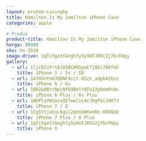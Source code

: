 ```yaml
---
layout: produk-casinghp
title: Hamilton Is My Jamilton iPhone Case
categories: apple

# Produk
product-title: Hamilton Is My Jamilton iPhone Case
harga: 90000
sku: hn-3538
image-drive: 1qTiYge1tGnghfy5y9UFJRhCZj7bcFHpy
gallery:
  - url: 1ljcBIuYrtAJX5BCW85pwCfjQbi76AfmV
    title: iPhone 5 / 5s / SE
  - url: 1A7UdnYvWJQBNFdcLt-OS2x_adgkA3Gvz
    title: iPhone 6 / 6s
  - url: 1Q02a0Brr0pLNfO3BeTrNTx22pKmo8tWu
    title: iPhone 6 Plus / 6s Plus
  - url: 1WGPlaYW1nzvQEfwwlsL4cJHgFGiJdH7J
    title: iPhone 7 / 8
  - url: 1Cg5ttjuExL6qLC2gUnO6Kwm8t-O85NbD
    title: iPhone 7 Plus / 8 Plus
  - url: 1qTiYge1tGnghfy5y9UFJRhCZj7bcFHpy
    title: iPhone X
---
```

